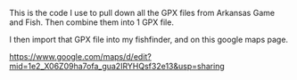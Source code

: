 This is the code I use to pull down all the GPX files from Arkansas Game and Fish. Then combine them into 1 GPX file. 

I then import that GPX file into my fishfinder, and on this google maps page. 

https://www.google.com/maps/d/edit?mid=1e2_X06Z09ha7ofa_gua2IRYHQsf32e13&usp=sharing
